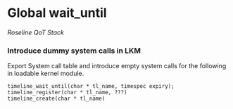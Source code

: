 # Global wait_until
*Roseline QoT Stack*


### Introduce dummy system calls in LKM

Export System call table and introduce empty system calls for the following in loadable kernel module.

```
timeline_wait_until(char * tl_name, timespec expiry);
timeline_register(char * tl_name, ???)
timeline_create(char * tl_name)
```